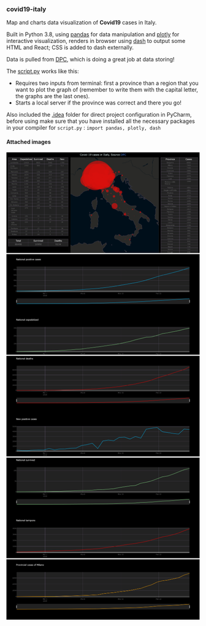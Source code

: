 ### covid19-italy
Map and charts data visualization of __Covid19__ cases in Italy. 

Built in Python 3.8, using [pandas](https://github.com/pandas-dev/pandas) for data manipulation and [plotly](https://github.com/plotly/plotly.py) for interactive visualization, renders in browser using [dash](https://github.com/plotly/dash) to output some HTML and React; CSS is added to dash externally.

Data is pulled from [DPC](https://github.com/pcm-dpc/COVID-19), which is doing a great job at data storing!

The [script.py](script.py) works like this:
- Requires two inputs from terminal: first a province than a region that you want to plot the graph of (remember to write them with the capital letter, the graphs are the last ones).
- Starts a local server if the province was correct and there you go!

Also included the [.idea](.idea) folder for direct project configuration in PyCharm, before using make sure that you have installed all the necessary packages in your compiler for ```script.py```  :  ```import pandas, plotly, dash```

#### Attached images

![img1](/img1.png)
![img2](/img2.png)
![img3](/img3.png)
![img4](/img4.png)
![img5](/img5.png)
